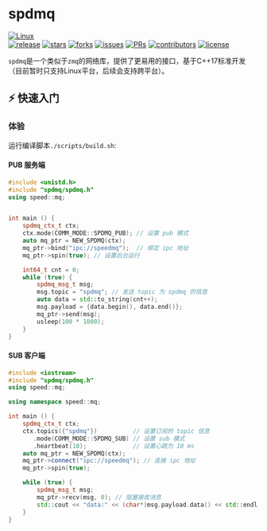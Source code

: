 # spdmq

[![Linux](https://badgen.net/badge/Linux/success/green?icon=github)](https://github.com/billyany/spdmq/actions/workflows/.c-cpp.yml?query=branch%3Adev)
<br>
[![release](https://badgen.net/github/release/billyany/spdmq?icon=github)](https://github.com/billyany/spdmq/releases)
[![stars](https://badgen.net/github/stars/billyany/spdmq?icon=github)](https://github.com/billyany/spdmq/stargazers)
[![forks](https://badgen.net/github/forks/billyany/spdmq?icon=github)](https://github.com/billyany/spdmq/forks)
[![issues](https://badgen.net/github/issues/billyany/spdmq?icon=github)](https://github.com/billyany/spdmq/issues)
[![PRs](https://badgen.net/github/prs/billyany/spdmq?icon=github)](https://github.com/billyany/spdmq/pulls)
[![contributors](https://badgen.net/github/contributors/billyany/spdmq?icon=github)](https://github.com/billyany/spdmq/contributors)
[![license](https://badgen.net/github/license/billyany/spdmq?icon=github)](LICENSE)


`spdmq`是一个类似于`zmq`的网络库，提供了更易用的接口，基于C++17标准开发（目前暂时只支持Linux平台，后续会支持跨平台）。


## ⚡️ 快速入门

### 体验
运行编译脚本`./scripts/build.sh`:

#### PUB 服务端
```c++
#include <unistd.h>
#include "spdmq/spdmq.h"
using speed::mq;


int main () {
    spdmq_ctx_t ctx;
    ctx.mode(COMM_MODE::SPDMQ_PUB); // 设置 pub 模式
    auto mq_ptr = NEW_SPDMQ(ctx);
    mq_ptr->bind("ipc://speedmq");  // 绑定 ipc 地址
    mq_ptr->spin(true); // 设置后台运行

    int64_t cnt = 0;
    while (true) {
        spdmq_msg_t msg;
        msg.topic = "spdmq"; // 发送 topic 为 spdmq 的信息
        auto data = std::to_string(cnt++);
        msg.payload = {data.begin(), data.end()};
        mq_ptr->send(msg);
        usleep(100 * 1000);
    }
}
```

#### SUB 客户端
```c++
#include <iostream>
#include "spdmq/spdmq.h"
using speed::mq;

using namespace speed::mq;

int main () {
    spdmq_ctx_t ctx;
    ctx.topics({"spdmq"})          // 设置订阅的 topic 信息
       .mode(COMM_MODE::SPDMQ_SUB) // 设置 sub 模式
       .heartbeat(10);             // 设置心跳为 10 ms
    auto mq_ptr = NEW_SPDMQ(ctx);
    mq_ptr->connect("ipc://speedmq"); // 连接 ipc 地址
    mq_ptr->spin(true);

    while (true) {
        spdmq_msg_t msg;
        mq_ptr->recv(msg, 0); // 阻塞接收消息
        std::cout << "data:" << (char*)msg.payload.data() << std::endl;
    }
}
```
